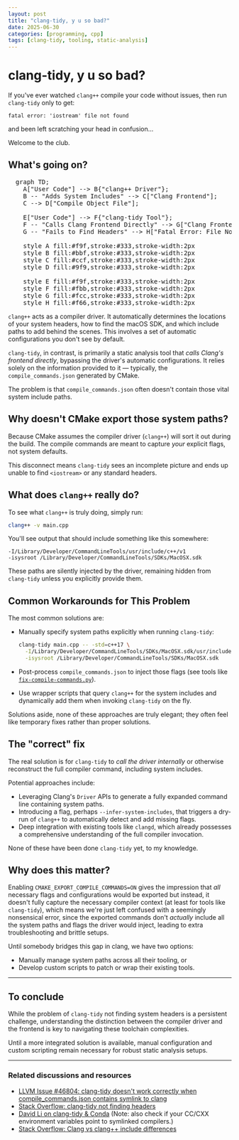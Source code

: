 ```yaml
---
layout: post
title: "clang-tidy, y u so bad?"
date: 2025-06-30
categories: [programming, cpp]
tags: [clang-tidy, tooling, static-analysis]
---
```


# clang-tidy, y u so bad?

If you've ever watched `clang++` compile your code without issues, then run `clang-tidy` only to get:

```
fatal error: 'iostream' file not found
```

and been left scratching your head in confusion...

Welcome to the club.

## What's going on?
<pre class="mermaid">
  graph TD;
    A["User Code"] --> B{"clang++ Driver"};
    B -- "Adds System Includes" --> C["Clang Frontend"];
    C --> D["Compile Object File"];

    E["User Code"] --> F{"clang-tidy Tool"};
    F -- "Calls Clang Frontend Directly" --> G["Clang Frontend (Missing System Includes)"];
    G -- "Fails to Find Headers" --> H["Fatal Error: File Not Found"];

    style A fill:#f9f,stroke:#333,stroke-width:2px
    style B fill:#bbf,stroke:#333,stroke-width:2px
    style C fill:#ccf,stroke:#333,stroke-width:2px
    style D fill:#9f9,stroke:#333,stroke-width:2px

    style E fill:#f9f,stroke:#333,stroke-width:2px
    style F fill:#fbb,stroke:#333,stroke-width:2px
    style G fill:#fcc,stroke:#333,stroke-width:2px
    style H fill:#f66,stroke:#333,stroke-width:2px
</pre>

`clang++` acts as a compiler driver. It automatically determines the locations of your system headers, how to find the macOS SDK, and which include paths to add behind the scenes. This involves a set of automatic configurations you don't see by default.

`clang-tidy`, in contrast, is primarily a static analysis tool that *calls Clang's frontend directly*, bypassing the driver's automatic configurations. It relies solely on the information provided to it — typically, the `compile_commands.json` generated by CMake.

The problem is that `compile_commands.json` often doesn't contain those vital system include paths.

## Why doesn't CMake export those system paths?

Because CMake assumes the compiler driver (`clang++`) will sort it out during the build. The compile commands are meant to capture *your* explicit flags, not system defaults.

This disconnect means `clang-tidy` sees an incomplete picture and ends up unable to find `<iostream>` or any standard headers.

## What does `clang++` really do?

To see what `clang++` is truly doing, simply run:

```bash
clang++ -v main.cpp
```

You'll see output that should include something like this somewhere:

```
-I/Library/Developer/CommandLineTools/usr/include/c++/v1
-isysroot /Library/Developer/CommandLineTools/SDKs/MacOSX.sdk
```

These paths are silently injected by the driver, remaining hidden from `clang-tidy` unless you explicitly provide them.

## Common Workarounds for This Problem

The most common solutions are:

* Manually specify system paths explicitly when running `clang-tidy`:

    ```bash
    clang-tidy main.cpp -- -std=c++17 \
      -I/Library/Developer/CommandLineTools/SDKs/MacOSX.sdk/usr/include/c++/v1 \
      -isysroot /Library/Developer/CommandLineTools/SDKs/MacOSX.sdk
    ```

* Post-process `compile_commands.json` to inject those flags (see tools like [`fix-compile-commands.py`](https://github.com/Sarcasm/run-clang-tidy/blob/master/fix-compile-commands.py)).

* Use wrapper scripts that query `clang++` for the system includes and dynamically add them when invoking `clang-tidy` on the fly.

Solutions aside, none of these approaches are truly elegant; they often feel like temporary fixes rather than proper solutions.

## The "correct" fix

The real solution is for `clang-tidy` to *call the driver internally* or otherwise reconstruct the full compiler command, including system includes.

Potential approaches include:

* Leveraging Clang's `Driver` APIs to generate a fully expanded command line containing system paths.
* Introducing a flag, perhaps `--infer-system-includes`, that triggers a dry-run of `clang++` to automatically detect and add missing flags.
* Deep integration with existing tools like `clangd`, which already possesses a comprehensive understanding of the full compiler invocation.

None of these have been done `clang-tidy` yet, to my knowledge.

## Why does this matter?

Enabling `CMAKE_EXPORT_COMPILE_COMMANDS=ON` gives the impression that *all* necessary flags and configurations would be exported but instead, it doesn't fully capture the necessary compiler context (at least for tools like `clang-tidy`), which means we're just left confused with a seemingly nonsensical error, since the exported commands don't *actually* include all the system paths and flags the driver would inject, leading to extra troubleshooting and brittle setups.

Until somebody bridges this gap in clang, we have two options:

* Manually manage system paths across all their tooling, or
* Develop custom scripts to patch or wrap their existing tools.

---

## To conclude

While the problem of `clang-tidy` not finding system headers is a persistent challenge, understanding the distinction between the compiler driver and the frontend is key to navigating these toolchain complexities.

Until a more integrated solution is available, manual configuration and custom scripting remain necessary for robust static analysis setups.

---

### Related discussions and resources

* [LLVM Issue #46804: clang-tidy doesn't work correctly when compile_commands.json contains symlink to clang](https://github.com/llvm/llvm-project/issues/46804)
* [Stack Overflow: clang-tidy not finding headers](https://stackoverflow.com/questions/78491627/clang-tidy-not-finding-a-header-file)
* [David Li on clang-tidy & Conda](https://www.lidavidm.me/c++/2023/06/16/c++-clang-tidy-complains-it-can-t-find-common-headers-especially-under-conda-conda-forge.html) (Note: also check if your CC/CXX environment variables point to symlinked compilers.)
* [Stack Overflow: Clang vs clang++ include differences](https://stackoverflow.com/questions/74842298/clang-cant-find-system-headers-without-stdlib-libc)

<script type="module">
import mermaid from 'https://cdn.jsdelivr.net/npm/mermaid@9/dist/mermaid.esm.min.mjs';
mermaid.initialize({ startOnLoad: true});
</script>

